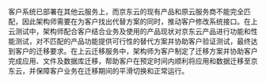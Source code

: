 客户系统已部署在其他云服务上，而京东云的现有产品和原云服务商不能完全匹配，因此架构师需要在为客户找出代替方案的同时，推动客户修改系统接口。在上云测试中，架构师配合客户结合业务及使用的产品现状对京东云产品进行功能和性能测试，对不匹配的产品功能提供可行性的替代方案并协助客户验证测试，最终达到客户的迁移要求。在上云迁移服务中，架构师为客户制定了迁移方案并协助客户完成应用、文件及数据库迁移，帮助客户在预定时间内顺利将应用和数据迁移至京东云，并保障客户业务在迁移期间的平滑切换和正常运行。